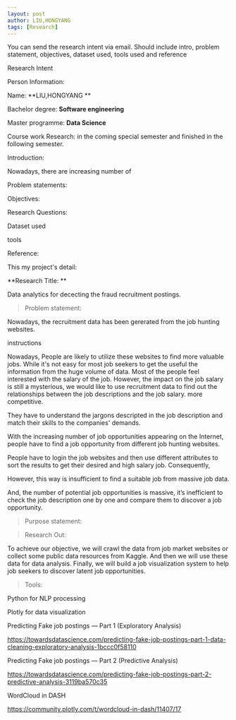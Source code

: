 ```yaml
---
layout: post
author: LIU,HONGYANG
tags: [Research]
---
```




You can send the research intent via email. Should include intro, problem statement, objectives, dataset used, tools used and reference



Research Intent

Person Information:

Name: **LIU,HONGYANG **

Bachelor degree:  **Software engineering** 

Master programme: **Data Science**

Course work Research: in the coming special semester and  finished in the following semester.



Introduction:

Nowadays, there are increasing number of 





Problem statements:



Objectives:



Research Questions:



Dataset used 



tools



Reference:













This my project's detail:



**Research Title: **



Data analytics for dececting the fraud recruitment postings.



>  Problem statement:



Nowadays, the recruitment data has been gererated from the  job hunting websites. 



instructions







Nowadays, People are likely to utilize these websites to find more valuable  jobs. While it's not easy for most job seekers to get the useful the information from the huge volume of data. Most of the  people feel interested with the salary of the job. However, the impact on the job salary is still a mysterious, we would like to use recruitment data to find out the relationships between the job descriptions and the job salary. more competitive.



They have to understand the jargons descripted in the job description and match their skills to the companies' demands.



With the increasing number of job opportunities appearing on the Internet, people have to find a job opportunity from different job hunting websites. 



 People have to login the job websites and then use different attributes to sort the results to get their desired and high salary job. Consequently, 

However,  this way is insufficient to find a suitable job from massive job data. 

And, the number of potential job opportunities is massive, it’s inefficient to check the job description one by one and compare them to discover a job opportunity. 



>  Purpose statement:







> Research Out:



To achieve our objective, we will crawl the data from job market websites or collect some public data resources from Kaggle. And then we will use these data for data analysis. Finally, we will build a job visualization system to help job seekers to discover latent job opportunities.





> Tools:





Python for NLP processing

Plotly for data visualization



Predicting Fake job postings — Part 1 (Exploratory Analysis)

https://towardsdatascience.com/predicting-fake-job-postings-part-1-data-cleaning-exploratory-analysis-1bccc0f58110



Predicting Fake job postings — Part 2 (Predictive Analysis)

https://towardsdatascience.com/predicting-fake-job-postings-part-2-predictive-analysis-3119ba570c35



WordCloud in DASH

https://community.plotly.com/t/wordcloud-in-dash/11407/17

